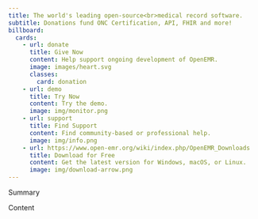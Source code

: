 ```yaml
---
title: The world's leading open-source<br>medical record software.
subtitle: Donations fund ONC Certification, API, FHIR and more!
billboard:
  cards:
    - url: donate
      title: Give Now
      content: Help support ongoing development of OpenEMR.
      image: images/heart.svg
      classes:
        card: donation
    - url: demo
      title: Try Now
      content: Try the demo.
      image: img/monitor.png
    - url: support
      title: Find Support
      content: Find community-based or professional help.
      image: img/info.png
    - url: https://www.open-emr.org/wiki/index.php/OpenEMR_Downloads
      title: Download for Free
      content: Get the latest version for Windows, macOS, or Linux.
      image: img/download-arrow.png
---
```


Summary

<!--more-->

Content
